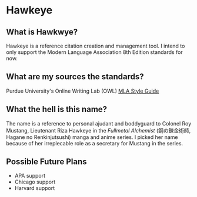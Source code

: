 # Hawkeye

## What is Hawkwye?
Hawkeye is a reference citation creation and management tool. I intend to only support the Modern Language Association 8th Edition standards for now.

## What are my sources the standards?
Purdue University's Online Writing Lab (OWL) [MLA Style Guide](https://owl.purdue.edu/owl/research_and_citation/mla_style/mla_style_introduction.html)

## What the hell is this name?
The name is a reference to personal ajudant and boddyguard to Colonel Roy Mustang, Lieutenant Riza Hawkeye in the *Fullmetal Alchemist* (鋼の錬金術師, Hagane no Renkinjutsushi) manga and anime series. I picked her name because of her irreplecable role as a secretary for Mustang in the series.

## Possible Future Plans
- APA support
- Chicago support
- Harvard support
